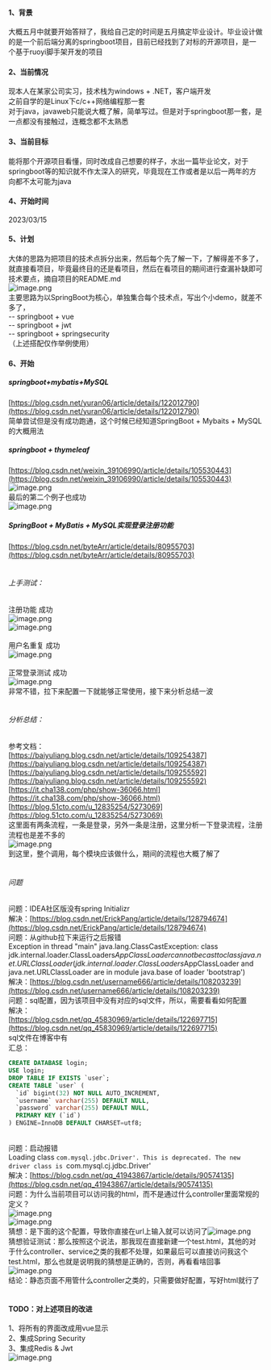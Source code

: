 #### 1、背景
大概五月中就要开始答辩了，我给自己定的时间是五月搞定毕业设计。毕业设计做的是一个前后端分离的springboot项目，目前已经找到了对标的开源项目，是一个基于ruoyi脚手架开发的项目
<br />
#### 2、当前情况
现本人在某家公司实习，技术栈为windows + .NET，客户端开发<br />之前自学的是Linux下c/c++网络编程那一套
<br />对于java，javaweb只能说大概了解，简单写过。但是对于springboot那一套，是一点都没有接触过，连概念都不太熟悉
<br />
#### 3、当前目标
能将那个开源项目看懂，同时改成自己想要的样子，水出一篇毕业论文，对于springboot等的知识就不作太深入的研究，毕竟现在工作或者是以后一两年的方向都不太可能为java
<br />
#### 4、开始时间
2023/03/15
<br />
#### 5、计划
大体的思路为把项目的技术点拆分出来，然后每个先了解一下，了解得差不多了，就直接看项目，毕竟最终目的还是看项目，然后在看项目的期间进行查漏补缺即可
<br />技术要点，摘自项目的README.md<br />![image.png](https://cdn.jsdelivr.net/gh/Canwaiting/picfornote/202303161721242.png)
<br />主要思路为以SpringBoot为核心，单独集合每个技术点，写出个小demo，就差不多了，<br />-- springboot + vue<br />-- springboot + jwt<br />-- springboot + springsecurity<br />（上述搭配仅作举例使用）
<br />
#### 6、开始
##### springboot+mybatis+MySQL
[https://blog.csdn.net/yuran06/article/details/122012790](https://blog.csdn.net/yuran06/article/details/122012790)<br />简单尝试但是没有成功跑通，这个时候已经知道SpringBoot + Mybaits + MySQL的大概用法
<br />
##### springboot + thymeleaf
[https://blog.csdn.net/weixin_39106990/article/details/105530443](https://blog.csdn.net/weixin_39106990/article/details/105530443)<br />![image.png](https://cdn.nlark.com/yuque/0/2023/png/32643477/1678864130345-6c1f87dc-9377-415c-b02d-0cf21a510a50.png#averageHue=%239a7c4a&clientId=ud3c9e507-a2bd-4&from=paste&height=281&id=fFDuO&name=image.png&originHeight=421&originWidth=727&originalType=binary&ratio=1.5&rotation=0&showTitle=false&size=67892&status=done&style=none&taskId=u2e3f0d4e-4e23-42b2-9200-61565773f2c&title=&width=484.6666666666667)<br />最后的第二个例子也成功<br />![image.png](https://cdn.jsdelivr.net/gh/Canwaiting/picfornote/202303161721243.png)
<br />
##### SpringBoot + MyBatis + MySQL实现登录注册功能
[https://blog.csdn.net/byteArr/article/details/80955703](https://blog.csdn.net/byteArr/article/details/80955703)
<br /><br />
###### 上手测试：
注册功能		成功<br />![image.png](https://cdn.nlark.com/yuque/0/2023/png/32643477/1678933127678-5d2f5c34-532d-4a13-8de1-9e2cd2b059f3.png#averageHue=%23ead5aa&clientId=u4d3a61e6-4fc7-4&from=paste&height=94&id=uab6ca790&name=image.png&originHeight=179&originWidth=1186&originalType=binary&ratio=1.5&rotation=0&showTitle=false&size=44617&status=done&style=none&taskId=uf23da1d6-cb4b-45ab-b675-7f846f9147b&title=&width=620.6666870117188)<br />![image.png](https://cdn.jsdelivr.net/gh/Canwaiting/picfornote/202303161721244.png)
<br /><br />用户名重复	成功<br />![image.png](https://cdn.jsdelivr.net/gh/Canwaiting/picfornote/202303161721245.png)
<br /><br />正常登录测试		成功<br />![image.png](https://cdn.jsdelivr.net/gh/Canwaiting/picfornote/202303161721246.png)
<br />非常不错，拉下来配置一下就能够正常使用，接下来分析总结一波
<br /><br />
###### 分析总结：
参考文档：<br />[https://baiyuliang.blog.csdn.net/article/details/109254387](https://baiyuliang.blog.csdn.net/article/details/109254387)<br />[https://baiyuliang.blog.csdn.net/article/details/109255592](https://baiyuliang.blog.csdn.net/article/details/109255592)<br />[https://it.cha138.com/php/show-36066.html](https://it.cha138.com/php/show-36066.html)<br />[https://blog.51cto.com/u_12835254/5273069](https://blog.51cto.com/u_12835254/5273069)<br />这里面有两条流程，一条是登录，另外一条是注册，这里分析一下登录流程，注册流程也是差不多的<br />![image.png](https://cdn.jsdelivr.net/gh/Canwaiting/picfornote/202303161721247.png)<br />到这里，整个调用，每个模块应该做什么，期间的流程也大概了解了
<br /><br />
###### 问题
问题：IDEA社区版没有spring Initializr<br />解决：[https://blog.csdn.net/ErickPang/article/details/128794674](https://blog.csdn.net/ErickPang/article/details/128794674)
<br />问题：从github拉下来运行之后报错<br />Exception in thread "main" java.lang.ClassCastException: class jdk.internal.loader.ClassLoaders$AppClassLoader cannot be cast to class java.net.URLClassLoader (jdk.internal.loader.ClassLoaders$AppClassLoader and java.net.URLClassLoader are in module java.base of loader 'bootstrap')<br />解决：[https://blog.csdn.net/username666/article/details/108203239](https://blog.csdn.net/username666/article/details/108203239)
<br />问题：sql配置，因为该项目中没有对应的sql文件，所以，需要看看如何配置<br />解决：<br />[https://blog.csdn.net/qq_45830969/article/details/122697715](https://blog.csdn.net/qq_45830969/article/details/122697715)<br />sql文件在博客中有<br />汇总：
```sql
CREATE DATABASE login;
USE login;
DROP TABLE IF EXISTS `user`;
CREATE TABLE `user` (
  `id` bigint(32) NOT NULL AUTO_INCREMENT,
  `username` varchar(255) DEFAULT NULL,
  `password` varchar(255) DEFAULT NULL,
  PRIMARY KEY (`id`)
) ENGINE=InnoDB DEFAULT CHARSET=utf8;
```
<br />问题：启动报错<br />Loading class `com.mysql.jdbc.Driver'. This is deprecated. The new driver class is `com.mysql.cj.jdbc.Driver'<br />解决：[https://blog.csdn.net/qq_41943867/article/details/90574135](https://blog.csdn.net/qq_41943867/article/details/90574135)
<br />问题：为什么当前项目可以访问我的html，而不是通过什么controller里面常规的定义？<br />![image.png](https://cdn.nlark.com/yuque/0/2023/png/32643477/1678936597999-f73d87cd-ead0-449b-a670-b9cc559a9a3a.png#averageHue=%23fbfafa&clientId=u4d3a61e6-4fc7-4&from=paste&height=141&id=u7qI9&name=image.png&originHeight=267&originWidth=654&originalType=binary&ratio=1.5&rotation=0&showTitle=false&size=29847&status=done&style=none&taskId=u0be48964-7f7e-4d2e-8350-01e3742b54e&title=&width=345)<br />![image.png](https://cdn.nlark.com/yuque/0/2023/png/32643477/1678936577282-e883ad49-7155-456d-9642-d5ef78ed2c1f.png#averageHue=%23292e36&clientId=u4d3a61e6-4fc7-4&from=paste&height=175&id=AXXse&name=image.png&originHeight=394&originWidth=752&originalType=binary&ratio=1.5&rotation=0&showTitle=false&size=70284&status=done&style=none&taskId=ud6704137-e720-4b01-ac08-32de6aba276&title=&width=333.3333435058594)<br />猜想：是下面的这个配置，导致你直接在url上输入就可以访问了![image.png](https://cdn.nlark.com/yuque/0/2023/png/32643477/1678936457372-cd9aa044-6f6f-4dfd-b903-c4dfee5176f2.png#averageHue=%235a6f55&clientId=u4d3a61e6-4fc7-4&from=paste&height=223&id=P7Dek&name=image.png&originHeight=334&originWidth=796&originalType=binary&ratio=1.5&rotation=0&showTitle=false&size=66143&status=done&style=none&taskId=ueb7446c4-41dc-43fa-be98-df49a2052bf&title=&width=530.6666666666666)<br />猜想验证测试：那么按照这个说法，那我现在直接新建一个test.html，其他的对于什么controller、service之类的我都不处理，如果最后可以直接访问我这个test.html，那么也就是说明我的猜想是正确的，否则，再看看啥回事<br />![image.png](https://cdn.jsdelivr.net/gh/Canwaiting/picfornote/202303161721248.png)<br />结论：静态页面不用管什么controller之类的，只需要做好配置，写好html就行了
<br /><br />
#### TODO：对上述项目的改进
1、将所有的界面改成用vue显示<br />2、集成Spring Security<br />3、集成Redis & Jwt<br />![image.png](https://cdn.jsdelivr.net/gh/Canwaiting/picfornote/202303161721249.png)

